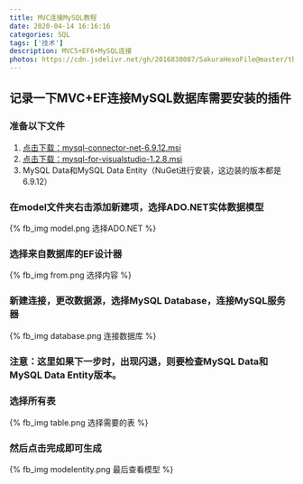 ```yaml
---
title: MVC连接MySQL教程
date: 2020-04-14 16:16:16
categories: SQL
tags: ['技术']
description: MVC5+EF6+MySQL连接
photos: https://cdn.jsdelivr.net/gh/2016838087/SakuraHexoFile@master/themes/images/bg.jpg
---
```

## 记录一下MVC+EF连接MySQL数据库需要安装的插件
<!-- more -->
### 准备以下文件
1. [点击下载：mysql-connector-net-6.9.12.msi](mysql-connector-net-6.9.12.msi "下载地址")
2. [点击下载：mysql-for-visualstudio-1.2.8.msi](mysql-for-visualstudio-1.2.8.msi "下载地址")
3. MySQL Data和MySQL Data Entity（NuGet进行安装，这边装的版本都是6.9.12）

### 在model文件夹右击添加新建项，选择ADO.NET实体数据模型
{% fb_img model.png 选择ADO.NET %}
### 选择来自数据库的EF设计器
{% fb_img from.png 选择内容 %}
### 新建连接，更改数据源，选择MySQL Database，连接MySQL服务器
{% fb_img database.png 连接数据库 %}
### 注意：这里如果下一步时，出现闪退，则要检查MySQL Data和MySQL Data Entity版本。
### 选择所有表
{% fb_img table.png 选择需要的表 %}
### 然后点击完成即可生成
{% fb_img modelentity.png 最后查看模型 %}